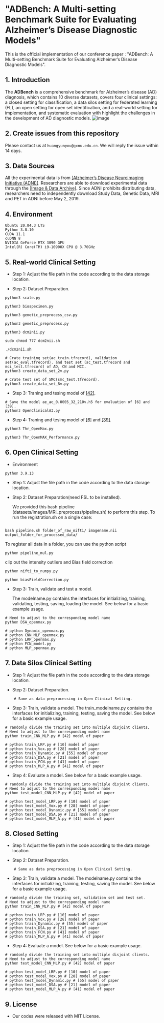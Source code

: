 #  "ADBench: A Multi-setting Benchmark Suite for Evaluating Alzheimer’s Disease Diagnostic Models"


This is the official implementation of our conference paper : "ADBench: A Multi-setting Benchmark Suite for Evaluating Alzheimer’s Disease Diagnostic Models".

## 1. Introduction

The **ADBench** is a comprehensive benchmark for Alzheimer’s disease (AD) diagnosis, which contains 10 diverse datasets, covers four clinical settings: a closed setting for classification, a data silos setting for federated learning (FL), an open setting for open set identification, and a real-world setting for implementation, and systematic evaluation with highlight the challenges in the development of AD diagnostic models. 
![image](https://github.com/zsgcjz-aibench/ADBench/blob/main/images/Figure1.jpg)

## 2. Create issues from this repository
Please contact us at `huangyunyou@gxnu.edu.cn`. We will reply the issue within 14 days.

## 3. Data Sources 
All the experimental data is from [[Alzheimer’s Disease Neuroimaging Initiative (ADNI)]](https://adni.loni.usc.edu/). Researchers are able to download experimental data through the [[Image & Data Archive]](https://ida.loni.usc.edu/login.jsp). Since ADNI prohibits distributing data, researchers need to independently download Study Data, Genetic Data, MRI and PET in ADNI before May 2, 2019.

## 4. Environment
```
Ubuntu 20.04.3 LTS  
Python 3.8.10  
CUDA 11.1  
cuDNN 8  
NVIDIA GeForce RTX 3090 GPU  
Intel(R) Core(TM) i9-10900X CPU @ 3.70GHz
```
    
## 5. Real-world Clinical Setting
- Step 1: Adjust the file path in the code according to the data storage location.

- Step 2: Dataset Preparation.

```
python3 scale.py

python3 biospecimen.py

python3 genetic_preprocess_csv.py

python3 genetic_preprocess.py

python3 dcm2nii.py

sudo chmod 777 dcm2nii.sh

./dcm2nii.sh

# Crate training set(ac_train.tfrecord), validation set(ac_eval.tfrecord), and test set (ac_test.tfrecord and mci_test.tfrecord) of AD, CN and MCI.
python3 create_data_set_2v.py 

# Crate test set of SMC(smc_test.tfrecord).
python3 create_data_set_8v.py
```

- Step 3: Traning and tesing model of [[42]](https://www.nature.com/articles/s41467-022-31037-5).
```
# Save the model ae_ac_0.0005_32_210v.h5 for evaluation of [6] and [39].
python3 OpenClinicalAI.py
```
- Step 4: Traning and tesing model of [[6]](https://www.cv-foundation.org/openaccess/content_cvpr_2016/papers/Bendale_Towards_Open_Set_CVPR_2016_paper.pdf) and [[39]](https://openaccess.thecvf.com/content_CVPR_2020/papers/Perera_Generative-Discriminative_Feature_Representations_for_Open-Set_Recognition_CVPR_2020_paper.pdf).
```
python3 Thr_OpenMax.py

python3 Thr_OpenMAX_Performance.py
```
## 6. Open Clinical Setting

- Environment
```
python 3.9.13
```
- Step 1: Adjust the file path in the code according to the data storage location.

- Step 2: Dataset Preparation(need FSL to be installed).
    
    We provided this bash pipeline (datasets/images/MRI_preprocess/pipeline.sh) to perform this step. To run the registration.sh on a single case:
```

bash pipeline.sh folder_of_raw_nifti/ imagename.nii output_folder_for_processed_data/

```
   To register all data in a folder, you can use the python script 
    
```
python pipeline_mul.py
```

clip out the intensity outliers and Bias field correction
```
python nifti_to_numpy.py

python biasFieldCorrection.py
```

- Step 3: Train, validate and test a model.

    The modelname.py contains the interfaces for initializing, training, validating, testing, saving, loading the model. See below for a basic example usage.
```
# Need to adjust to the corresponding model name
python DSA_openmax.py 

# python Dynamic_openmax.py
# python CNN_MLP_openmax.py 
# python LRP_openmax.py
# python FCN_model.py
# python MLP_openmax.py 
```

## 7. Data Silos Clinical Setting
- Step 1: Adjust the file path in the code according to the data storage location.

- Step 2: Dataset Preparation.
```
    # Same as data preprocessing in Open Clinical Setting.
```
- Step 3: Train, validate a model.
 The train_modelname.py contains the interfaces for initializing, training, testing, saving the model. See below for a basic example usage.
```
# randomly divide the training set into multiple disjoint clients.
# Need to adjust to the corresponding model name
python train_CNN_MLP.py # [42] model of paper

# python train_LRP.py # [10] model of paper
# python train_Vox.py # [28] model of paper
# python train_Dynamic.py # [55] model of paper
# python train_DSA.py # [21] model of paper
# python train_FCN.py # [41] model of paper
# python train_MLP_A.py # [41] model of paper
```
- Step 4: Evaluate a model. See below for a basic example usage.
```
# randomly divide the training set into multiple disjoint clients. 
# Need to adjust to the corresponding model name
python test_model_CNN_MLP.py # [42] model of paper

# python test_model_LRP.py # [10] model of paper
# python test_model_Vox.py # [28] model of paper
# python test_model_Dynamic.py # [55] model of paper
# python test_model_DSA.py # [21] model of paper
# python test_model_MLP_A.py # [41] model of paper
```

## 8. Closed Setting
- Step 1: Adjust the file path in the code according to the data storage location.

- Step 2: Dataset Preparation.
``` 
    # Same as data preprocessing in Open Clinical Setting.
``` 
- Step 3: Train, validate a model.
 The modelname.py contains the interfaces for initializing, training, testing, saving the model. See below for a basic example usage.
```
# randomly divide the training set, validation set and test set.
# Need to adjust to the corresponding model name
python train_CNN_MLP.py # [42] model of paper

# python train_LRP.py # [10] model of paper
# python train_Vox.py # [28] model of paper
# python train_Dynamic.py # [55] model of paper
# python train_DSA.py # [21] model of paper
# python train_FCN.py # [41] model of paper
# python train_MLP_A.py # [41] model of paper
```
- Step 4: Evaluate a model. See below for a basic example usage.
```
# randomly divide the training set into multiple disjoint clients. 
# Need to adjust to the corresponding model name
python test_model_CNN_MLP.py # [42] model of paper

# python test_model_LRP.py # [10] model of paper
# python test_model_Vox.py # [28] model of paper
# python test_model_Dynamic.py # [55] model of paper
# python test_model_DSA.py # [21] model of paper
# python test_model_MLP_A.py # [41] model of paper
```

## 9. License
- Our codes were released with MIT License. 
